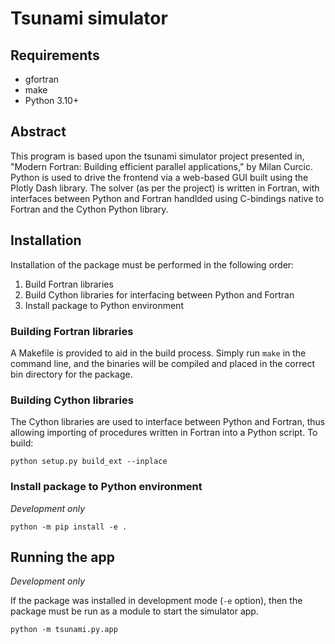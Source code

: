 # Tsunami simulator

## Requirements

- gfortran
- make
- Python 3.10+

## Abstract

This program is based upon the tsunami simulator project presented in, "Modern Fortran: Building efficient parallel applications," by Milan Curcic. Python is used to drive the frontend via a web-based GUI built using the Plotly Dash 
library. The solver (as per the project) is written in Fortran, with interfaces between Python and Fortran handlded using
C-bindings native to Fortran and the Cython Python library.

## Installation

Installation of the package must be performed in the following order:

1. Build Fortran libraries
2. Build Cython libraries for interfacing between Python and Fortran
3. Install package to Python environment

### Building Fortran libraries

A Makefile is provided to aid in the build process. Simply run `make` in the command line, and the binaries will be compiled and placed in the correct bin directory for the package.

### Building Cython libraries

The Cython libraries are used to interface between Python and Fortran, thus allowing importing of procedures written in Fortran into a Python script. To build:

```
python setup.py build_ext --inplace
```

### Install package to Python environment

*Development only*

```
python -m pip install -e .
```

## Running the app

*Development only*

If the package was installed in development mode (`-e` option), then the package must be run as a module to start the simulator app.

```
python -m tsunami.py.app
```